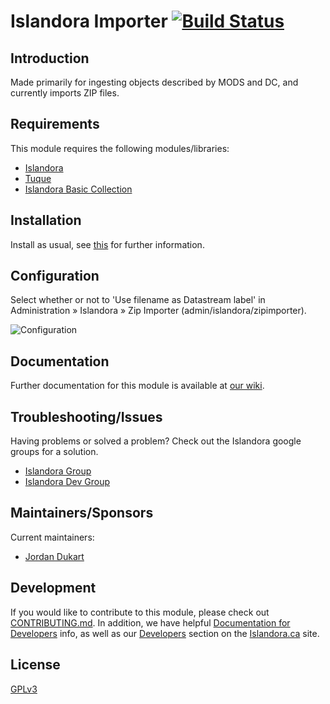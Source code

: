 # Islandora Importer [![Build Status](https://travis-ci.org/Islandora/islandora_importer.png?branch=7.x)](https://travis-ci.org/Islandora/islandora_importer)

## Introduction 

Made primarily for ingesting objects described by MODS and DC, and currently imports ZIP files.

## Requirements

This module requires the following modules/libraries:

* [Islandora](https://github.com/islandora/islandora)
* [Tuque](https://github.com/islandora/tuque)
* [Islandora Basic Collection](https://github.com/Islandora/islandora_solution_pack_collection)

## Installation

Install as usual, see [this](https://drupal.org/documentation/install/modules-themes/modules-7) for further information.

## Configuration

Select whether or not to 'Use filename as Datastream label' in Administration » Islandora » Zip Importer (admin/islandora/zipimporter).

![Configuration](https://camo.githubusercontent.com/96bdf5509afc3522ab1302b94a70606a013d79e8/687474703a2f2f692e696d6775722e636f6d2f7a613148706d712e706e67)

## Documentation

Further documentation for this module is available at [our wiki](https://wiki.duraspace.org/display/ISLANDORA/Islandora+Importer).

## Troubleshooting/Issues

Having problems or solved a problem? Check out the Islandora google groups for a solution.

* [Islandora Group](https://groups.google.com/forum/?hl=en&fromgroups#!forum/islandora)
* [Islandora Dev Group](https://groups.google.com/forum/?hl=en&fromgroups#!forum/islandora-dev)

## Maintainers/Sponsors

Current maintainers:

* [Jordan Dukart](https://github.com/jordandukart)

## Development

If you would like to contribute to this module, please check out [CONTRIBUTING.md](CONTRIBUTING.md). In addition, we have helpful [Documentation for Developers](https://github.com/Islandora/islandora/wiki#wiki-documentation-for-developers) info, as well as our [Developers](http://islandora.ca/developers) section on the [Islandora.ca](http://islandora.ca) site.

## License

[GPLv3](http://www.gnu.org/licenses/gpl-3.0.txt)
